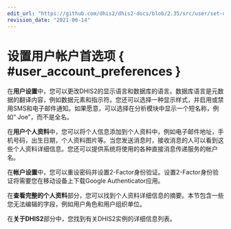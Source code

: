 ```yaml
---
edit_url: "https://github.com/dhis2/dhis2-docs/blob/2.35/src/user/set-user-account-preferences.md"
revision_date: "2021-06-14"
---
```


# 设置用户帐户首选项 { #user_account_preferences }

在**用户设置**中，您可以更改DHIS2的显示语言和数据库的语言。数据库语言是元数据的翻译内容，例如数据元素和指示符。您还可以选择一种显示样式，并启用或禁用SMS和电子邮件通知。如果愿意，可以选择在分析模块中显示一个短名称，例如“ Joe”，而不是全名。

在**用户个人资料**中，您可以将个人信息添加到个人资料中，例如电子邮件地址，手机号码，出生日期，个人资料图片等。当您发送消息时，接收消息的人可以看到这些个人资料详细信息。您还可以提供系统将使用的各种直接消息传递服务的帐户名。

在**帐户设置**中，您可以重设密码并设置2-Factor身份验证。设置2-Factor身份验证将需要您在移动设备上下载Google Authenticator应用。

在**查看完整的个人资料**部分，您可以找到个人资料详细信息的摘要。本节包含一些您无法编辑的字段，例如用户角色和用户组织单位。

在**关于DHIS2**部分中，您找到有关DHIS2实例的详细信息列表。
